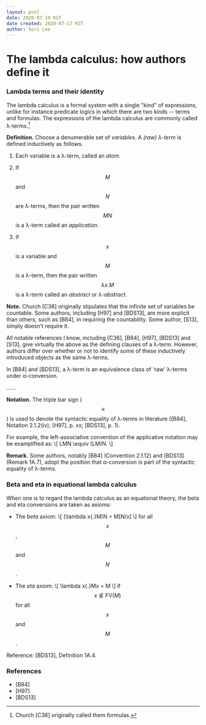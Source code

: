 ```yaml
---
layout: post
date: 2020-07-19 KST
date created: 2020-07-17 KST
author: Sori Lee
---
```


# The lambda calculus: how authors define it

<!--
### A note on its origin: Church 1932 vs Church 1936

A lambda-calculus formalism makes its first appearance in Church [C32].
......
-->

### Lambda terms and their identity

The lambda calculus is a formal system with a single "kind" of expressions, unlike for instance predicate logics in which there are two kinds -- terms and formulas. The expressions of the lambda calculus are commonly called λ-terms.[^1]

[^1]: Church [C36] originally called them formulas.

**Definition.** Choose a denumerable set of *variables*. A *(raw) λ-term* is defined inductively as follows.

   1. Each variable is a λ-term, called an *atom*.

   2. If $$M$$ and $$N$$ are λ-terms, then the pair written $$MN$$ is a λ-term called an *application*.

   3. If $$x$$ is a variable and $$M$$ is a λ-term, then the pair written $$\lambda x{.}M$$ is a λ-term called an *abstract* or *λ-abstract*.

<!-- A *composite* λ-term is a λ-term that is not an atom. -->

<!-- Note. Took brief looks at Church 1932 and Church 1936 too, but couldn't quickly discern whether those definitions (esp. the 1936 one which is said to be the untyped lambda calculus) agree with the above as well. -->

<!-- All major (modern) references I know, in particular [B84], [H94] and [BDS13], virtually give the above as the definition of a λ-term[^1] *per se*. By *per se* I mean without regard to which λ-terms to identify as the same, that is, how to define their *syntactic equality*. -->

**Note.** Church [C36] originally stipulates that the infinite set of variables be countable. Some authors, including [H97] and [BDS13], are more explicit than others, such as [B84], in requiring the countability. Some author, [S13], simply doesn't require it.

All notable references I know, including [C36], [B84], [H97], [BDS13] and [S13], give virtually the above as the defining clauses of a λ-term. However, authors differ over whether or not <!--/ how--> to identify some of these inductively introduced objects as the same λ-terms.

In [B84] and [BDS13], a λ-term is an equivalence class of 'raw' λ-terms under α-conversion.


......

<!-- People nevertheless seem to agree over the notation. -->

**Notation.** The triple bar sign ($$\equiv$$) is used to denote the syntactic equality of λ-terms in literature ([B84], Notation 2.1.2(iv); [H97], p. xx; [BDS13], p. 1).

For example, the left-associative convention of the applicative notation may be examplified as:
\\[
LMN \equiv (LM)N.
\\]

**Remark.** Some authors, notably [B84] (Convention 2.1.12) and [BDS13] (Remark 1A.7), adopt the position that α-conversion is part of the syntactic equality of λ-terms. 

### Beta and eta in equational lambda calculus

When one is to regard the lambda calculus as an equational theory, the beta and eta conversions are taken as axioms:

- The *beta* axiom:
  \\[
  (\lambda x{.}M)N = M[N/x]
  \\]
  for all $$x$$, $$M$$ and $$N$$.
 
- The *eta* axiom:
  \\[
  \lambda x{.}Mx = M
  \\]
  if $$x \notin \textrm{FV}(M)$$ for all $$x$$ and $$M$$.

Reference: [BDS13], Definition 1A.4.

### References

- [B84]
- [H97]
- [BDS13]
